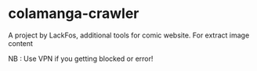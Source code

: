 # colamanga-crawler

A project by LackFos, additional tools for comic website. For extract image content

NB : Use VPN if you getting blocked or error!
